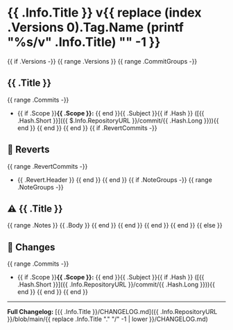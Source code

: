 # {{ .Info.Title }} v{{ replace (index .Versions 0).Tag.Name (printf "%s/v" .Info.Title) "" -1 }}
{{ if .Versions -}}
{{ range .Versions }}
{{ range .CommitGroups -}}

## {{ .Title }}
{{ range .Commits -}}
- {{ if .Scope }}**{{ .Scope }}:** {{ end }}{{ .Subject }}{{ if .Hash }} ([{{ .Hash.Short }}]({{ $.Info.RepositoryURL }}/commit/{{ .Hash.Long }})){{ end }}
{{ end }}
{{ end }}
{{ if .RevertCommits -}}

## 🔄 Reverts
{{ range .RevertCommits -}}
- {{ .Revert.Header }}
{{ end }}
{{ end }}
{{ if .NoteGroups -}}
{{ range .NoteGroups -}}

## ⚠️ {{ .Title }}
{{ range .Notes }}
{{ .Body }}
{{ end }}
{{ end }}
{{ end }}
{{ end }}
{{ else }}

## 📝 Changes

{{ range .Commits -}}
- {{ if .Scope }}**{{ .Scope }}:** {{ end }}{{ .Subject }}{{ if .Hash }} ([{{ .Hash.Short }}]({{ .Info.RepositoryURL }}/commit/{{ .Hash.Long }})){{ end }}
{{ end }}
{{ end }}

---

**Full Changelog:** [{{ .Info.Title }}/CHANGELOG.md]({{ .Info.RepositoryURL }}/blob/main/{{ replace .Info.Title "." "/" -1 | lower }}/CHANGELOG.md)